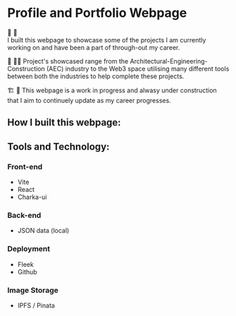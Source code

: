 # Profile and Portfolio Webpage

:bookmark_tabs: :page_facing_up:	
I built this webpage to showcase some of the projects I am currently working on and have been a part of through-out my career. 

:construction_worker: :technologist:
Project's showcased range from the Architectural-Engineering-Construction (AEC) industry to the Web3 space utilising many different tools between both the industries to help complete these projects.

:building_construction: :construction:
This webpage is a work in progress and alwasy under construction that I aim to continuely update as my career progresses. 

## How I built this webpage:


## Tools and Technology:
### Front-end
- Vite
- React
- Charka-ui

### Back-end
- JSON data (local)

### Deployment
- Fleek
- Github

### Image Storage
- IPFS / Pinata






